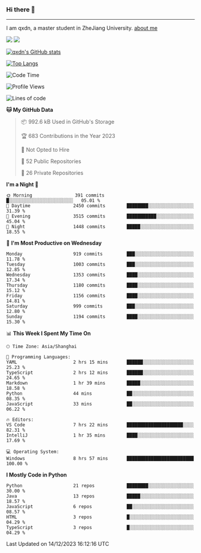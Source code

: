 ### Hi there 👋
---

I am qxdn, a master student in ZheJiang University. [about me](https://qianxu.run/about/)

[![](https://img.shields.io/badge/blog-qxdn-brightgreen?style=for-the-badge&logo=hexo)](https://qianxu.run) [![](https://img.shields.io/badge/bilibili-qxdn-ff69b4?style=for-the-badge&logo=Bilibili)](https://space.bilibili.com/11674667)


[![qxdn's GitHub stats](https://github-readme-stats.vercel.app/api?username=qxdn&count_private=true&show_icons=true)](https://github.com/qxdn)

[![Top Langs](https://github-readme-stats.vercel.app/api/top-langs/?username=qxdn&layout=compact)](https://github.com/qxdn)

<!--START_SECTION:waka-->
![Code Time](http://img.shields.io/badge/Code%20Time-1%2C328%20hrs%2022%20mins-blue)

![Profile Views](http://img.shields.io/badge/Profile%20Views-9-blue)

![Lines of code](https://img.shields.io/badge/From%20Hello%20World%20I%27ve%20Written-10.7%20million%20lines%20of%20code-blue)

**🐱 My GitHub Data** 

> 📦 992.6 kB Used in GitHub's Storage 
 > 
> 🏆 683 Contributions in the Year 2023
 > 
> 🚫 Not Opted to Hire
 > 
> 📜 52 Public Repositories 
 > 
> 🔑 26 Private Repositories 
 > 
**I'm a Night 🦉** 

```text
🌞 Morning                391 commits         █░░░░░░░░░░░░░░░░░░░░░░░░   05.01 % 
🌆 Daytime                2450 commits        ████████░░░░░░░░░░░░░░░░░   31.39 % 
🌃 Evening                3515 commits        ███████████░░░░░░░░░░░░░░   45.04 % 
🌙 Night                  1448 commits        █████░░░░░░░░░░░░░░░░░░░░   18.55 % 
```
📅 **I'm Most Productive on Wednesday** 

```text
Monday                   919 commits         ███░░░░░░░░░░░░░░░░░░░░░░   11.78 % 
Tuesday                  1003 commits        ███░░░░░░░░░░░░░░░░░░░░░░   12.85 % 
Wednesday                1353 commits        ████░░░░░░░░░░░░░░░░░░░░░   17.34 % 
Thursday                 1180 commits        ████░░░░░░░░░░░░░░░░░░░░░   15.12 % 
Friday                   1156 commits        ████░░░░░░░░░░░░░░░░░░░░░   14.81 % 
Saturday                 999 commits         ███░░░░░░░░░░░░░░░░░░░░░░   12.80 % 
Sunday                   1194 commits        ████░░░░░░░░░░░░░░░░░░░░░   15.30 % 
```


📊 **This Week I Spent My Time On** 

```text
🕑︎ Time Zone: Asia/Shanghai

💬 Programming Languages: 
YAML                     2 hrs 15 mins       ██████░░░░░░░░░░░░░░░░░░░   25.23 % 
TypeScript               2 hrs 12 mins       ██████░░░░░░░░░░░░░░░░░░░   24.65 % 
Markdown                 1 hr 39 mins        █████░░░░░░░░░░░░░░░░░░░░   18.58 % 
Python                   44 mins             ██░░░░░░░░░░░░░░░░░░░░░░░   08.35 % 
JavaScript               33 mins             ██░░░░░░░░░░░░░░░░░░░░░░░   06.22 % 

🔥 Editors: 
VS Code                  7 hrs 22 mins       █████████████████████░░░░   82.31 % 
IntelliJ                 1 hr 35 mins        ████░░░░░░░░░░░░░░░░░░░░░   17.69 % 

💻 Operating System: 
Windows                  8 hrs 57 mins       █████████████████████████   100.00 % 
```

**I Mostly Code in Python** 

```text
Python                   21 repos            ████████░░░░░░░░░░░░░░░░░   30.00 % 
Java                     13 repos            █████░░░░░░░░░░░░░░░░░░░░   18.57 % 
JavaScript               6 repos             ██░░░░░░░░░░░░░░░░░░░░░░░   08.57 % 
HTML                     3 repos             █░░░░░░░░░░░░░░░░░░░░░░░░   04.29 % 
TypeScript               3 repos             █░░░░░░░░░░░░░░░░░░░░░░░░   04.29 % 
```




 Last Updated on 14/12/2023 16:12:16 UTC
<!--END_SECTION:waka-->

<!--
**qxdn/qxdn** is a ✨ _special_ ✨ repository because its `README.md` (this file) appears on your GitHub profile.

Here are some ideas to get you started:

- 🔭 I’m currently working on ...
- 🌱 I’m currently learning ...
- 👯 I’m looking to collaborate on ...
- 🤔 I’m looking for help with ...
- 💬 Ask me about ...
- 📫 How to reach me: ...
- 😄 Pronouns: ...
- ⚡ Fun fact: ...
-->
